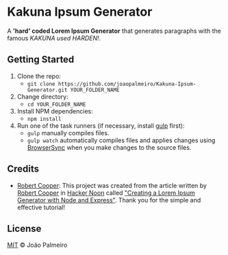 # Kakuna Ipsum Generator

A **'hard' coded Lorem Ipsum Generator** that generates paragraphs with the famous _KAKUNA used HARDEN!_.

## Getting Started

1. Clone the repo:
   - `git clone https://github.com/joaopalmeiro/Kakuna-Ipsum-Generator.git YOUR_FOLDER_NAME`
2. Change directory:
   - `cd YOUR_FOLDER_NAME`
3. Install NPM dependencies:
   - `npm install`
4. Run one of the task runners (if necessary, install [gulp](https://gulpjs.com/) first):
   - `gulp` manually compiles files.
   - `gulp watch` automatically compiles files and applies changes using [BrowserSync](https://browsersync.io/) when you make changes to the source files.

## Credits

- [Robert Cooper](https://github.com/robertcoopercode):
  This project was created from the article written by [Robert Cooper](https://github.com/robertcoopercode) in [Hacker Noon](https://hackernoon.com/) called ["Creating a Lorem Ipsum Generator with Node and Express"](https://hackernoon.com/creating-a-lorem-ipsum-generator-with-node-and-express-9e1af0b31c86). Thank you for the simple and effective tutorial!

## License

[MIT](https://github.com/joaopalmeiro/Kakuna-Ipsum-Generator/blob/master/LICENSE) © João Palmeiro
